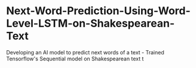 # Next-Word-Prediction-Using-Word-Level-LSTM-on-Shakespearean-Text
Developing an AI model to predict next words of a text - Trained Tensorflow's Sequential model on Shakespearean text t
